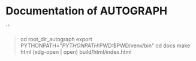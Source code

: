 # Documentation of AUTOGRAPH

`̀̀``
>  cd root_dir_autograph
>  export PYTHONPATH="$PYTHONPATH:$PWD:$PWD/venv/bin"
> cd docs 
> make html
> (xdg-open | open) build/html/index.html
```
